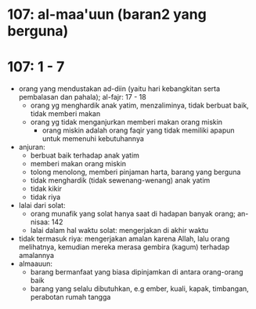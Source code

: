 # 107: al-maa'uun (baran2 yang berguna)

# 107: 1 - 7
* orang yang mendustakan ad-diin (yaitu hari kebangkitan serta pembalasan dan pahala); al-fajr: 17 - 18
  * orang yg menghardik anak yatim, menzaliminya, tidak berbuat baik, tidak memberi makan
  * orang yg tidak menganjurkan memberi makan orang miskin
    * orang miskin adalah orang faqir yang tidak memiliki apapun untuk memenuhi kebutuhannya
* anjuran:
  * berbuat baik terhadap anak yatim
  * memberi makan orang miskin
  * tolong menolong, memberi pinjaman harta, barang yang berguna
  * tidak menghardik (tidak sewenang-wenang) anak yatim
  * tidak kikir
  * tidak riya
* lalai dari solat:
  * orang munafik yang solat hanya saat di hadapan banyak orang; an-nisaa: 142
  * lalai dalam hal waktu solat: mengerjakan di akhir waktu
* tidak termasuk riya:
  mengerjakan amalan karena Allah, lalu orang melihatnya,
  kemudian mereka merasa gembira (kagum) terhadap amalannya
* almaauun:
  * barang bermanfaat yang biasa dipinjamkan di antara orang-orang baik
  * barang yang selalu dibutuhkan, e.g ember, kuali, kapak, timbangan, perabotan rumah tangga
